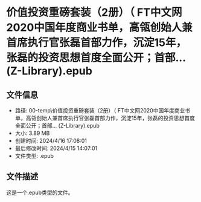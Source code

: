 ﻿# 价值投资重磅套装（2册）（ FT中文网2020中国年度商业书单，高瓴创始人兼首席执行官张磊首部力作，沉淀15年，张磊的投资思想首度全面公开；首部... (Z-Library).epub

## 文件信息
- 路径: 00-temp\价值投资重磅套装（2册）（ FT中文网2020中国年度商业书单，高瓴创始人兼首席执行官张磊首部力作，沉淀15年，张磊的投资思想首度全面公开；首部... (Z-Library).epub
- 大小: 3.89 MB
- 创建时间: 2024/4/16 17:08:01
- 最后修改时间: 2024/4/15 14:07:01
- 文件类型: .epub

## 文件描述
这是一个.epub类型的文件。

